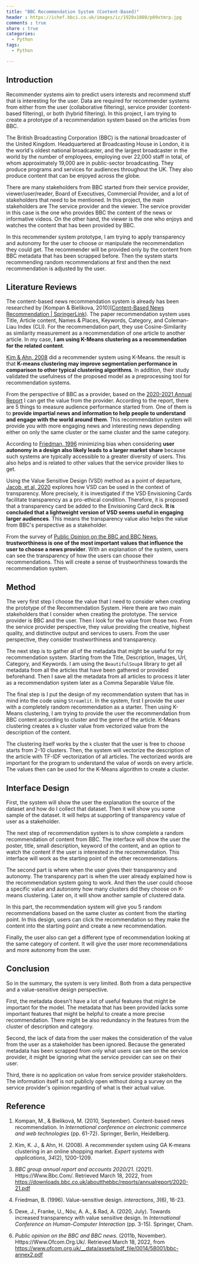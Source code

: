 ```yaml
---
title: "BBC Recommendation System (Content-Based)"
header : https://ichef.bbci.co.uk/images/ic/1920x1080/p09xtmrp.jpg
comments : true
share : true
categories:
  - Python
tags:
  - Python

---
```


## Introduction

Recommender systems aim to predict users interests and recommend stuff that is interesting for the user. Data are required for recommender systems from either from the user (collaborative filtering), service provider (content-based filtering), or both (hybrid filtering). In this project, I am trying to create a prototype of a recommendation system based on the articles from BBC.

The British Broadcasting Corporation (BBC) is the national broadcaster of the United Kingdom. Headquartered at Broadcasting House in London, it is the world's oldest national broadcaster, and the largest broadcaster in the world by the number of employees, employing over 22,000 staff in total, of whom approximately 19,000 are in public-sector broadcasting. They produce programs and services for audiences throughout the UK. They also produce content that can be enjoyed across the globe.

There are many stakeholders from BBC started from their service provider, viewer/user/reader, Board of Executives, Commercial Provider, and a lot of stakeholders that need to be mentioned. In this project, the main stakeholders are The service provider and the viewer. The service provider in this case is the one who provides BBC the content of the news or informative videos. On the other hand, the viewer is the one who enjoys and watches the content that has been provided by BBC.

In this recommender system prototype, I am trying to apply transparency and autonomy for the user to choose or manipulate the recommendation they could get. The recommender will be provided only by the content from BBC metadata that has been scrapped before. Then the system starts recommending random recommendations at first and then the next recommendation is adjusted by the user.

## Literature Reviews

The content-based news recommendation system is already has been researched by [Kompan & Bielikova, 2010]([Content-Based News Recommendation | SpringerLink](https://link.springer.com/chapter/10.1007/978-3-642-15208-5_6)). The paper recommendation system uses Title, Article content, Names & Places, Keywords, Category, and Coleman-Liau Index (CLI). For the recommendation part, they use Cosine-Similarity as similarity measurement as a recommendation of one article to another article. In my case, **I am using K-Means clustering as a recommendation for the related content**.

[Kim & Ahn, 2008](https://www.sciencedirect.com/science/article/pii/S0957417406004076) did a recommender system using K-Means. the result is that **K-means clustering may improve segmentation performance in comparison to other typical clustering algorithms**. In addition, their study validated the usefulness of the proposed model as a preprocessing tool for recommendation systems.

From the perspective of BBC as a provider, based on the [2020-2021 Annual Report](https://downloads.bbc.co.uk/aboutthebbc/reports/annualreport/2020-21.pdf#page=20) I can get the value from the provider. According to the report, there are 5 things to measure audience performance started from. One of them is to **provide impartial news and information to help people to understand and engage with the world around them**. This recommendation system will provide you with more engaging news and interesting news depending either on only the same cluster or the same cluster and the same category.

According to [Friedman, 1996](https://dl.acm.org/doi/pdf/10.1145/242485.242493) minimizing bias when considering **user autonomy in a design also likely leads to a larger market share** because such systems are typically accessible to a greater diversity of users. This also helps and is related to other values that the service provider likes to get.

Using the Value Sensitive Design (VSD) method as a point of departure, [Jacob, et al, 2020](https://link.springer.com/chapter/10.1007/978-3-030-50334-5_1) explores how VSD can be used in the context of transparency. More precisely, it is investigated if the VSD Envisioning Cards facilitate transparency as a pro-ethical condition. Therefore, it is proposed that a transparency card be added to the Envisioning Card deck. **It is concluded that a lightweight version of VSD seems useful in engaging larger audiences**. This means the transparency value also helps the value from BBC's perspective as a stakeholder.

From the survey of [Public Opinion on the BBC and BBC News](https://www.ofcom.org.uk/__data/assets/pdf_file/0014/58001/bbc-annex2.pdf), **trustworthiness is one of the most important values that influence the user to choose a news provider**. With an explanation of the system, users can see the transparency of how the users can choose their recommendations. This will create a sense of trustworthiness towards the recommendation system.

## Method

The very first step I choose the value that I need to consider when creating the prototype of the Recommendation System. Here there are two main stakeholders that I consider when creating the prototype. The service provider is BBC and the user. Then I look for the value from those two. From the service provider perspective, they value providing the creative, highest quality, and distinctive output and services to users. From the user perspective, they consider trustworthiness and transparency.

The next step is to gather all of the metadata that might be useful for my recommendation system. Starting from the Title, Description, Images, Url, Category, and Keywords. I am using the `BeautifulSoup4` library to get all metadata from all the articles that have been gathered or provided beforehand. Then I save all the metadata from all articles to process it later as a recommendation system later as a Comma Separable Value file.

The final step is I put the design of my recommendation system that has in mind into the code using `Streamlit`. In the system, first I provide the user with a completely random recommendation as a starter. Then using K-Means clustering, I am trying to provide the user the recommendation from BBC content according to cluster and the genre of the article. K-Means clustering creates a `k` cluster value from vectorized value from the description of the content.

The clustering itself works by the `k` cluster that the user is free to choose starts from 2-10 clusters. Then, the system will vectorize the description of the article with TF-IDF vectorization of all articles. The vectorized words are important for the program to understand the value of words on every article. The values then can be used for the K-Means algorithm to create a cluster.

## Interface Design

First, the system will show the user the explanation the source of the dataset and how do I collect that dataset. Then it will show you some sample of the dataset. It will helps at supporting of transparency value of user as a stakeholder.

The next step of recommendation system is to show complete a random recommendation of content from BBC. The interface will show the user the poster, title, small description, keyword of the content, and an option to watch the content if the user is interested in the recommendation. This interface will work as the starting point of the other recommendations.

The second part is where when the user gives their transparency and autonomy. The transparency part is when the user already explained how is the recommendation system going to work. And then the user could choose a specific value and autonomy how many clusters did they choose on K-means clustering. Later on, it will show another sample of clustered data.

In this part, the recommendation system will give you 5 random recommendations based on the same cluster as content from the starting point. In this design, users can click the recommendation so they make the content into the starting point and create a new recommendation.

Finally, the user also can get a different type of recommendation looking at the same category of content. It will give the user more recommendations and more autonomy from the user.

## Conclusion

So in the summary, the system is very limited. Both from a data perspective and a value-sensitive design perspective.

First, the metadata doesn't have a lot of useful features that might be important for the model. The metadata that has been provided lacks some important features that might be helpful to create a more precise recommendation. There might be also redundancy in the features from the cluster of description and category.

Second, the lack of data from the user makes the consideration of the value from the user as a stakeholder has been ignored. Because the generated metadata has been scrapped from only what users can see on the service provider, it might be ignoring what the service provider can see on their user.

Third, there is no application on value from service provider stakeholders. The information itself is not publicly open without doing a survey on the service provider's opinion regarding of what is their actual value.

## Reference

1. Kompan, M., & Bieliková, M. (2010, September). Content-based news recommendation. In *International conference on electronic commerce and web technologies* (pp. 61-72). Springer, Berlin, Heidelberg.

2. Kim, K. J., & Ahn, H. (2008). A recommender system using GA K-means clustering in an online shopping market. *Expert systems with applications*, *34*(2), 1200-1209.

3. *BBC group annual report and accounts 2020/21*. (2021). Https://Www.Bbc.Com/. Retrieved March 18, 2022, from https://downloads.bbc.co.uk/aboutthebbc/reports/annualreport/2020-21.pdf

4. Friedman, B. (1996). Value-sensitive design. *interactions*, *3*(6), 16-23.

5. Dexe, J., Franke, U., Nöu, A. A., & Rad, A. (2020, July). Towards increased transparency with value sensitive design. In *International Conference on Human-Computer Interaction* (pp. 3-15). Springer, Cham.

6. *Public opinion on the BBC and BBC news*. (2011b, November). Https://Www.Ofcom.Org.Uk/. Retrieved March 18, 2022, from https://www.ofcom.org.uk/__data/assets/pdf_file/0014/58001/bbc-annex2.pdf